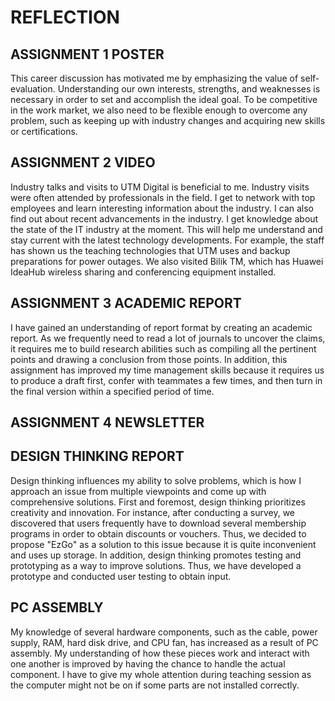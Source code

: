 # REFLECTION
## ASSIGNMENT 1 POSTER
This career discussion has motivated me by emphasizing the value of self-evaluation. Understanding our own interests, strengths, and weaknesses is necessary in order to set and accomplish the ideal goal. To be competitive in the work market, we also need to be flexible enough to overcome any problem, such as keeping up with industry changes and acquiring new skills or certifications.

## ASSIGNMENT 2 VIDEO
Industry talks and visits to UTM Digital is beneficial to me. Industry visits were often attended by professionals in the field. I get to network with top employees and learn interesting information about the industry. I can also find out about recent advancements in the industry. I get knowledge about the state of the IT industry at the moment. This will help me understand and stay current with the latest technology developments. For example, the staff has shown us the teaching technologies that UTM uses and backup preparations for power outages. We also visited Bilik TM, which has Huawei IdeaHub wireless sharing and conferencing equipment installed.

## ASSIGNMENT 3 ACADEMIC REPORT
I have gained an understanding of report format by creating an academic report. As we frequently need to read a lot of journals to uncover the claims, it requires me to build research abilities such as compiling all the pertinent points and drawing a conclusion from those points. In addition, this assignment has improved my time management skills because it requires us to produce a draft first, confer with teammates a few times, and then turn in the final version within a specified period of time.

## ASSIGNMENT 4 NEWSLETTER


## DESIGN THINKING REPORT
Design thinking influences my ability to solve problems, which is how I approach an issue from multiple viewpoints and come up with comprehensive solutions. First and foremost, design thinking prioritizes creativity and innovation. For instance, after conducting a survey, we discovered that users frequently have to download several membership programs in order to obtain discounts or vouchers. Thus, we decided to propose "EzGo" as a solution to this issue because it is quite inconvenient and uses up storage. In addition, design thinking promotes testing and prototyping as a way to improve solutions. Thus, we have developed a prototype and conducted user testing to obtain input.

## PC ASSEMBLY
My knowledge of several hardware components, such as the cable, power supply, RAM, hard disk drive, and CPU fan, has increased as a result of PC assembly. My understanding of how these pieces work and interact with one another is improved by having the chance to handle the actual component. I have to give my whole attention during teaching session as the computer might not be on if some parts are not installed correctly. 
